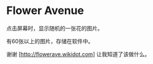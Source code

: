 ﻿# Flower Avenue

点击屏幕时，显示随机的一张花的图片。

有60张以上的图片，存储在软件中。

谢谢 [http://flowerave.wikidot.com] 让我知道了该做什么。